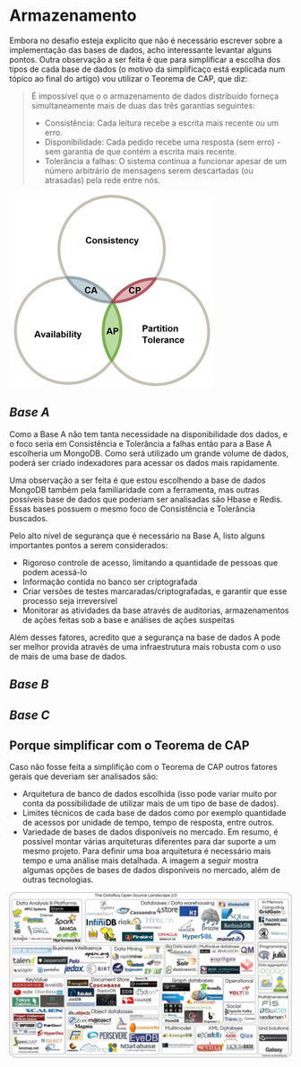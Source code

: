 # Armazenamento

Embora no desafio esteja explícito que não é necessário escrever sobre a implementação das bases de dados, acho interessante levantar alguns pontos. Outra observação a ser feita é que para simplificar a escolha dos tipos de cada base de dados (o motivo da simplificaço está explicada num tópico ao final do artigo) vou utilizar o Teorema de CAP, que diz:
> É impossível que o o armazenamento de dados distribuído forneça simultaneamente mais de duas das três garantias seguintes:
>* Consistência: Cada leitura recebe a escrita mais recente ou um erro.
>* Disponibilidade: Cada pedido recebe uma resposta (sem erro) - sem garantia de que contém a escrita mais recente.
>* Tolerância a falhas: O sistema continua a funcionar apesar de um número arbitrário de mensagens serem descartadas (ou atrasadas) pela rede entre nós.

![Imagem do Teorema de CAP](https://github.com/tuliocpbs/odesafio/blob/master/imagens/teorema_cap.png)

## *Base A*
Como a Base A não tem tanta necessidade na disponibilidade dos dados, e o foco seria em Consistência e Tolerância a falhas então para a Base A escolheria um MongoDB. Como será utilizado um grande volume de dados, poderá ser criado indexadores para acessar os dados mais rapidamente.

Uma observação a ser feita é que estou escolhendo a base de dados MongoDB também pela familiaridade com a ferramenta, mas outras possíveis base de dados que poderiam ser analisadas são Hbase e Redis. Essas bases possuem o mesmo foco de Consistência e Tolerância buscados.

Pelo alto nível de segurança que é necessário na Base A, listo alguns importantes pontos a serem considerados:
* Rigoroso controle de acesso, limitando a quantidade de pessoas que podem acessá-lo
* Informação contida no banco ser criptografada
* Criar versões de testes marcaradas/criptografadas, e garantir que esse processo seja irreversível
* Monitorar as atividades da base através de auditorias, armazenamentos de ações feitas sob a base e análises de ações suspeitas

Além desses fatores, acredito que a segurança na base de dados A pode ser melhor provida através de uma infraestrutura mais robusta com o uso de mais de uma base de dados.

<!---Dados da Base A: CPF, Nome, Endereço, Lista de dívidas--->

<!---A segunda, é a Base B que também possui dados críticos, mas ao contrário da Base A, o acesso precisa ser um pouco mais rápido. Uma outra característica da Base B é que além de consultas ela é utilizada para extração de dados por meio de algoritmos de aprendizado de máquina.--->

## *Base B*


<!---A última base, é a Base C, que não possui nenhum tipo de dado crítico, mas precisa de um acesso extremamente rápido.--->

## *Base C*


## Porque simplificar com o Teorema de CAP

Caso não fosse feita a simplifição com o Teorema de CAP outros fatores gerais que deveriam ser analisados são:
* Arquitetura de banco de dados escolhida (isso pode variar muito por conta da possibilidade de utilizar mais de um tipo de base de dados).
* Limites técnicos de cada base de dados como por exemplo quantidade de acessos por unidade de tempo, tempo de resposta, entre outros.
* Variedade de bases de dados disponíveis no mercado.
Em resumo, é possível montar várias arquiteturas diferentes para dar suporte a um mesmo projeto. Para definir uma boa arquitetura é necessário mais tempo e uma análise mais detalhada. 
A imagem a seguir mostra algumas opções de bases de dados disponíveis no mercado, além de outras tecnologias.

![Imagem de Algumas Opções de Bases de Dados](https://github.com/tuliocpbs/odesafio/blob/master/imagens/datafloq.jpg)
